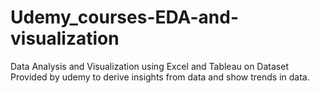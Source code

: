 # Udemy_courses-EDA-and-visualization
Data Analysis and Visualization using Excel and Tableau on Dataset Provided by udemy to derive insights from data and show trends in data.
